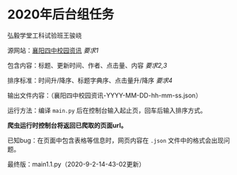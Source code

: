 # 2020年后台组任务

弘毅学堂工科试验班王骏峣

源网站：[襄阳四中校园资讯](<http://www.xf4hs.com/skin/skin001/NewsList.php?searchtext=&news_class_id=123&page_index=1>)       *要求1*

包含内容：标题、更新时间、作者、点击量、内容       *要求2,3*

排序标准：时间升/降序、标题字典序、点击量升/降序       *要求4*

输出文件内容：（襄阳四中校园资讯-YYYY-MM-DD-hh-mm-ss.json）

运行方法：编译 `main.py` 后在控制台输入起止页，回车后输入排序方式。

**爬虫运行时控制台将返回已爬取的页面url。**

已知bug：在页面中包含表格等信息时，网页内容在 `.json` 文件中的格式会出现问题。

最终版：main1.1.py（2020-9-2-14-43-02更新）